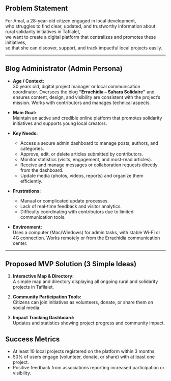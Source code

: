 ## Problem Statement

For Amal, a 28-year-old citizen engaged in local development,  
who struggles to find clear, updated, and trustworthy information about rural solidarity initiatives in Tafilalet,  
we want to create a digital platform that centralizes and promotes these initiatives,  
so that she can discover, support, and track impactful local projects easily.

---

## Blog Administrator (Admin Persona)

- **Age / Context:**  
  30 years old, digital project manager or local communication coordinator. Oversees the blog **“Errachidia – Sahara Solidaire”** and ensures content, design, and visibility are consistent with the project’s mission. Works with contributors and manages technical aspects.  

- **Main Goal:**  
  Maintain an active and credible online platform that promotes solidarity initiatives and supports young local creators.  

- **Key Needs:**  
  - Access a secure admin dashboard to manage posts, authors, and categories.  
  - Approve, edit, or delete articles submitted by contributors.  
  - Monitor statistics (visits, engagement, and most-read articles).  
  - Receive and manage messages or collaboration requests directly from the dashboard.  
  - Update media (photos, videos, reports) and organize them efficiently.  

- **Frustrations:**  
  - Manual or complicated update processes.  
  - Lack of real-time feedback and visitor analytics.  
  - Difficulty coordinating with contributors due to limited communication tools.  

- **Environment:**  
  Uses a computer (Mac/Windows) for admin tasks, with stable Wi-Fi or 4G connection. Works remotely or from the Errachidia communication center.  

---

## Proposed MVP Solution (3 Simple Ideas)

1. **Interactive Map & Directory:**  
   A simple map and directory displaying all ongoing rural and solidarity projects in Tafilalet.  

2. **Community Participation Tools:**  
   Citizens can join initiatives as volunteers, donate, or share them on social media.  

3. **Impact Tracking Dashboard:**  
   Updates and statistics showing project progress and community impact.  


## Success Metrics

- At least 10 local projects registered on the platform within 3 months.  
- 50% of users engage (volunteer, donate, or share) with at least one project.  
- Positive feedback from associations reporting increased participation or visibility.  
